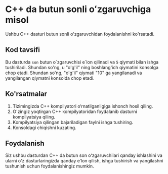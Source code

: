# C++ da butun sonli oʻzgaruvchiga misol

Ushbu C++ dasturi butun sonli o'zgaruvchidan foydalanishni ko'rsatadi.

## Kod tavsifi

Bu dasturda `son` butun o\`zgaruvchisi e\`lon qilinadi va `5` qiymati bilan ishga tushiriladi.
Shundan so'ng, u "o'g'il" ning boshlang'ich qiymatini konsolga chop etadi.
Shundan so'ng, "o'g'il" qiymati "10" ga yangilanadi va yangilangan qiymatni konsolda chop etadi.

## Ko'rsatmalar

1. Tizimingizda C++ kompilyatori o‘rnatilganligiga ishonch hosil qiling.
2. O'zingiz yoqtirgan C++ kompilyatoridan foydalanib dasturni kompilyatsiya qiling.
3. Kompilyatsiya qilingan bajariladigan faylni ishga tushiring.
4. Konsoldagi chiqishni kuzating.

## Foydalanish

Siz ushbu dasturdan C++ da butun son oʻzgaruvchilari qanday ishlashini va ularni oʻz dasturlaringizda qanday eʼlon qilish, ishga tushirish va yangilashni tushunish uchun foydalanishingiz mumkin.
